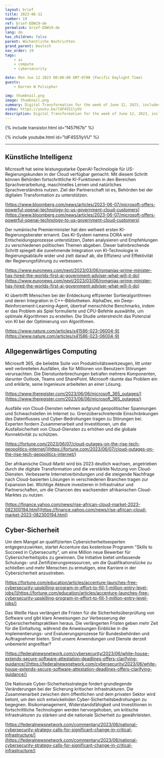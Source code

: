 ```yaml
---
layout: brief
title: 2023-06-12
number: 19
ref: brief-EDW19-de
permalink: brief-EDW19-de
lang: de
has_children: false
parent: Wöchentliche Nachrichten
grand_parent: Deutsch
nav_order: 19
tags:
    - ai
    - compute
    - cybersecurity

date: Mon Jun 12 2023 00:00:00 GMT-0700 (Pacific Daylight Time)
guests:
    - Darren W Pulsipher

img: thumbnail.png
image: thumbnail.png
summary: Digital Transformation for the week of June 12, 2023, includes a 1 million cyber force development, many cloud outages, and AI writing code going into the C++ standard library.
video: https://youtu.be/ldF4SS1lyVU
description: Digital Transformation for the week of June 12, 2023, includes a 1 million cyber force development, many cloud outages, and AI writing code going into the C++ standard library.
---
```


{% include transistor.html id="f457f67b" %}



{% include youtube.html id="ldF4SS1lyVU" %}

---

## Künstliche Intelligenz

Microsoft hat seine leistungsstarke OpenAI-Technologie für US-Regierungskunden in der Cloud verfügbar gemacht. Mit diesem Schritt können Behörden fortschrittliche KI-Funktionen in den Bereichen Sprachverarbeitung, maschinelles Lernen und natürliches Sprachverständnis nutzen. Ziel der Partnerschaft ist es, Behörden bei der digitalen Transformation zu unterstützen.

[https://www.bloomberg.com/news/articles/2023-06-07/microsoft-offers-powerful-openai-technology-to-us-government-cloud-customers](https://www.bloomberg.com/news/articles/2023-06-07/microsoft-offers-powerful-openai-technology-to-us-government-cloud-customers)

Der rumänische Premierminister hat den weltweit ersten KI-Regierungsberater ernannt. Das KI-System namens DORA wird Entscheidungsprozesse unterstützen, Daten analysieren und Empfehlungen zu verschiedenen politischen Themen abgeben. Dieser bahnbrechende Schritt spiegelt die zunehmende Integration von KI-Technologie in Regierungsabläufe wider und zielt darauf ab, die Effizienz und Effektivität der Regierungsführung zu verbessern.

[https://www.euronews.com/next/2023/03/06/romanias-prime-minister-has-hired-the-worlds-first-ai-government-adviser-what-will-it-do](https://www.euronews.com/next/2023/03/06/romanias-prime-minister-has-hired-the-worlds-first-ai-government-adviser-what-will-it-do)

KI übertrifft Menschen bei der Entdeckung effizienter Sortieralgorithmen und deren Integration in C++-Bibliotheken. AlphaDev, ein Deep-Reinforcement-Learning-Agent, übertraf menschliche Benchmarks, indem er das Problem als Spiel formulierte und CPU-Befehle auswählte, um optimale Algorithmen zu erstellen. Die Studie unterstreicht das Potenzial von KI bei der Optimierung von Algorithmen.

[https://www.nature.com/articles/s41586-023-06004-9](https://www.nature.com/articles/s41586-023-06004-9)

## Allgegenwärtiges Computing

Microsoft 365, die beliebte Suite von Produktivitätswerkzeugen, litt unter weit verbreiteten Ausfällen, die für Millionen von Benutzern Störungen verursachten. Die Dienstunterbrechungen betrafen mehrere Komponenten, darunter Outlook, Teams und SharePoint. Microsoft räumte das Problem ein und erklärte, seine Ingenieure arbeiteten an einer Lösung.

[https://www.theregister.com/2023/06/06/microsoft_365_outages/](https://www.theregister.com/2023/06/06/microsoft_365_outages/)

Ausfälle von Cloud-Diensten nehmen aufgrund geopolitischer Spannungen und Schwachstellen im Internet zu. Grenzüberschreitende Einschränkungen des Datenflusses und Cyber-Bedrohungen tragen zu Störungen bei. Experten fordern Zusammenarbeit und Investitionen, um die Ausfallsicherheit von Cloud-Diensten zu erhöhen und die globale Konnektivität zu schützen.

[https://fortune.com/2023/06/07/cloud-outages-on-the-rise-tech-geopolitics-internet/](https://fortune.com/2023/06/07/cloud-outages-on-the-rise-tech-geopolitics-internet/)

Der afrikanische Cloud-Markt wird bis 2023 deutlich wachsen, angetrieben durch die digitale Transformation und die verstärkte Nutzung von Cloud-Diensten. Verbesserte Internetverbindungen und die steigende Nachfrage nach Cloud-basierten Lösungen in verschiedenen Branchen tragen zur Expansion bei. Wichtige Akteure investieren in Infrastruktur und Partnerschaften, um die Chancen des wachsenden afrikanischen Cloud-Marktes zu nutzen.

[https://finance.yahoo.com/news/rise-african-cloud-market-2023-082300194.html](https://finance.yahoo.com/news/rise-african-cloud-market-2023-082300194.html)

## Cyber-Sicherheit

Um dem Mangel an qualifizierten Cybersicherheitsexperten entgegenzuwirken, startet Accenture das kostenlose Programm "Skills to Succeed in Cybersecurity", um eine Million neue Bewerber für Cybersicherheitsjobs zu gewinnen. Die Initiative bietet umfassende Schulungs- und Zertifizierungsressourcen, um die Qualifikationslücke zu schließen und mehr Menschen zu ermutigen, eine Karriere in der Cybersicherheit anzustreben.

[https://fortune.com/education/articles/accenture-launches-free-cybersecurity-upskilling-program-in-effort-to-fill-1-million-entry-level-jobs/](https://fortune.com/education/articles/accenture-launches-free-cybersecurity-upskilling-program-in-effort-to-fill-1-million-entry-level-jobs/)

Das Weiße Haus verlängert die Fristen für die Sicherheitsüberprüfung von Software und gibt klare Anweisungen zur Verbesserung der Cybersicherheitspraktiken heraus. Die verlängerten Fristen geben mehr Zeit für die Einhaltung, während die Anweisungen Einblicke in die Implementierungs- und Evaluierungsprozesse für Bundesbehörden und Auftragnehmer bieten. Sind unsere Anwendungen und Dienste derzeit unbemerkt angreifbar?

[https://federalnewsnetwork.com/cybersecurity/2023/06/white-house-extends-secure-software-attestation-deadlines-offers-clarifying-guidance/](https://federalnewsnetwork.com/cybersecurity/2023/06/white-house-extends-secure-software-attestation-deadlines-offers-clarifying-guidance/)

Die Nationale Cyber-Sicherheitsstrategie fordert grundlegende Veränderungen bei der Sicherung kritischer Infrastrukturen. Die Zusammenarbeit zwischen dem öffentlichen und dem privaten Sektor wird betont, um den sich entwickelnden Cyber-Sicherheitsbedrohungen zu begegnen. Risikomanagement, Widerstandsfähigkeit und Investitionen in fortschrittliche Technologien werden hervorgehoben, um kritische Infrastrukturen zu stärken und die nationale Sicherheit zu gewährleisten.

[https://federalnewsnetwork.com/commentary/2023/06/national-cybersecurity-strategy-calls-for-significant-change-in-critical-infrastructure/](https://federalnewsnetwork.com/commentary/2023/06/national-cybersecurity-strategy-calls-for-significant-change-in-critical-infrastructure/)


